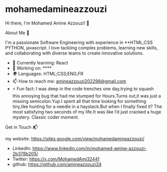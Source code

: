 # mohamedamineazzouzi

Hi there, I'm Mohamed Amine Azzouzi! 👋

About Me 🚀

I'm a passionate Software Engineering with experience in **HTML;CSS PYTHON, javascript. I love tackling complex problems, learning new skills, and collaborating with diverse teams to create innovative solutions.

- 🌱 Currently learning: React
- 🔭 Working on: ****
- 🌍 Languages: HTML;CSS;ENG;FR
- 📫 How to reach me: amineazzouzi202298@gmail.com
- ⚡ Fun fact: I was deep in the code trenches one day,trying to squash this annoying bug that had me stumped for Hours.Turns out,it was just a missing semicolon.Yup.I spent all that time looking for something tiny,like hunting for a needle in a haystack.But when I finally fixed it? The most satisfying two seconds of my life.It was like I’d just cracked a huge mystery. Classic coder moment.


 Get in Touch 📬 

my website: https://sites.google.com/view/mohamedamineazzouzi/
- LinkedIn: https://www.linkedin.com/in/mohamed-amine-azzouzi-2b378b205/
- Twitter: https://x.com/MohamedAmi32441
- github: https://github.com/amineazzouzi24


